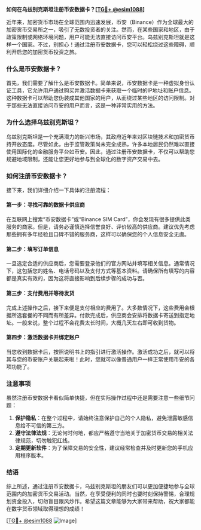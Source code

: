 **如何在乌兹别克斯坦注册币安数据卡？[[TG💪+ @esim1088](https://t.me/s/esim1088)]**

近年来，加密货币市场在全球范围内迅速发展，币安（Binance）作为全球最大的加密货币交易所之一，吸引了无数投资者的关注。然而，在某些国家和地区，由于政策限制或网络环境问题，用户可能无法直接访问币安平台。乌兹别克斯坦就是这样一个国家。不过，别担心！通过注册币安数据卡，您可以轻松绕过这些障碍，顺利开启您的加密货币投资之旅。

### 什么是币安数据卡？

首先，我们需要了解什么是币安数据卡。简单来说，币安数据卡是一种虚拟身份认证工具，它允许用户通过购买并激活数据卡来获取一个临时的IP地址和账户信息。这种数据卡可以帮助您伪装成其他国家的用户，从而绕过某些地区的访问限制。对于那些无法直接访问币安的用户而言，这是一种非常实用的方法。

### 为什么选择乌兹别克斯坦？

乌兹别克斯坦是一个充满潜力的新兴市场，其政府近年来对区块链技术和加密货币持开放态度。尽管如此，由于监管政策尚未完全成熟，许多本地居民仍然难以直接使用国际化的金融服务平台如币安。因此，通过注册币安数据卡，不仅可以帮助您规避地域限制，还能让您更好地参与到全球化的数字资产交易中去。

### 如何注册币安数据卡？

接下来，我们详细介绍一下具体的注册流程：

#### 第一步：寻找可靠的数据卡供应商

在互联网上搜索“币安数据卡”或“Binance SIM Card”，你会发现有很多提供此类服务的商家。但是，请务必谨慎选择信誉良好、评价较高的供应商。建议优先考虑那些拥有多年经验且口碑不错的服务商，这样可以确保您的个人信息安全无虞。

#### 第二步：填写订单信息

一旦选定合适的供应商后，您需要登录他们的官方网站并填写相关信息。通常情况下，这包括您的姓名、电话号码以及支付方式等基本资料。请确保所有填写的内容都是真实有效的，因为这将直接影响到后续步骤的成功与否。

#### 第三步：支付费用并等待发货

完成上述操作之后，接下来便是支付相应的费用了。大多数情况下，这些费用会根据所选套餐的不同而有所差异。付款完成后，供应商会安排将数据卡寄送到指定地址。一般来说，整个过程不会花费太长时间，大概几天左右即可收到货物。

#### 第四步：激活数据卡并绑定账户

当您收到数据卡后，按照说明书上的指引进行激活操作。激活成功之后，就可以将其与您的币安账户关联起来啦！此时，您就可以像普通用户一样正常使用币安的各项功能了。

### 注意事项

虽然注册币安数据卡看似简单快捷，但在实际操作过程中还是需要注意一些细节问题：

1. **保护隐私**：在整个过程中，请始终注意保护自己的个人隐私，避免泄露敏感信息给不可信的第三方。
2. **遵守法律法规**：无论何时何地，都应严格遵守当地关于加密货币交易的相关法律规范，切勿触犯红线。
3. **定期更新软件**：为了保障交易的安全性，建议经常检查并及时更新您的手机应用程序版本。

### 结语

综上所述，通过注册币安数据卡，乌兹别克斯坦的朋友们可以更加便捷地参与全球范围内的加密货币交易活动。当然，在享受便利的同时也要时刻保持警惕，合理规划资金投入，切勿盲目跟风炒作。希望这篇文章能够为大家带来帮助，祝大家都能在数字货币领域取得理想的成绩！

[[TG💪+ @esim1088](https://t.me/s/esim1088) ![Image](https://i.postimg.cc/4NQfJmqS/Snipaste-2025-05-13-00-14-12.png)]